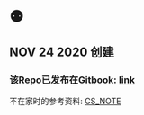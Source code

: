 # ⚉

## NOV 24 2020 创建

### 该Repo已发布在Gitbook: [link](https://heygum97.gitbook.io/cj-android/)



不在家时的参考资料: [CS\_NOTE](http://www.cyc2018.xyz/)

